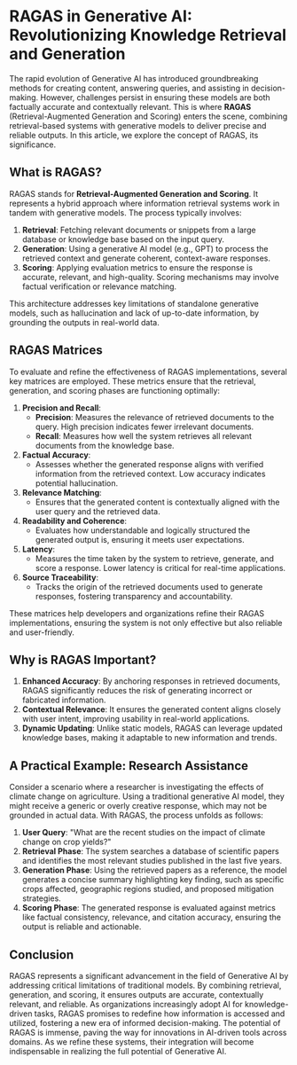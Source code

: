 # RAGAS in Generative AI: Revolutionizing Knowledge Retrieval and Generation

The rapid evolution of Generative AI has introduced groundbreaking methods for creating content, answering queries, and assisting in decision-making. However, challenges persist in ensuring these models are both factually accurate and contextually relevant. This is where **RAGAS** (Retrieval-Augmented Generation and Scoring) enters the scene, combining retrieval-based systems with 
generative models to deliver precise and reliable outputs. In this article, we explore the concept of RAGAS, its significance.

## What is RAGAS?

RAGAS stands for **Retrieval-Augmented Generation and Scoring**. It represents a hybrid approach where information retrieval systems work in tandem with generative models. The process typically involves:

1.	**Retrieval**: Fetching relevant documents or snippets from a large database or knowledge base based on the input query.
2.	**Generation**: Using a generative AI model (e.g., GPT) to process the retrieved context and generate coherent, context-aware responses.
3.	**Scoring**: Applying evaluation metrics to ensure the response is accurate, relevant, and high-quality. Scoring mechanisms may involve factual verification or relevance matching.

This architecture addresses key limitations of standalone generative models, such as hallucination and lack of up-to-date information, by grounding the outputs in real-world data.

## RAGAS Matrices

To evaluate and refine the effectiveness of RAGAS implementations, several key matrices are employed. These metrics ensure that the retrieval, generation, and scoring phases are functioning optimally:

1.	**Precision and Recall**:
    - **Precision**: Measures the relevance of retrieved documents to the query. High precision indicates fewer irrelevant documents.
    - **Recall**: Measures how well the system retrieves all relevant documents from the knowledge base.
2.	**Factual Accuracy**:
    - Assesses whether the generated response aligns with verified information from the retrieved context. Low accuracy indicates potential hallucination.
3.	**Relevance Matching**:
    - Ensures that the generated content is contextually aligned with the user query and the retrieved data.
4.	**Readability and Coherence**:
    - Evaluates how understandable and logically structured the generated output is, ensuring it meets user expectations.
5.	**Latency**:
    - Measures the time taken by the system to retrieve, generate, and score a response. Lower latency is critical for real-time applications.
6.	**Source Traceability**:
    - Tracks the origin of the retrieved documents used to generate responses, fostering transparency and accountability.

These matrices help developers and organizations refine their RAGAS implementations, ensuring the system is not only effective but also reliable and user-friendly.

## Why is RAGAS Important?

1.	**Enhanced Accuracy**: By anchoring responses in retrieved documents, RAGAS significantly reduces the risk of generating incorrect or fabricated information.
2.	**Contextual Relevance**: It ensures the generated content aligns closely with user intent, improving usability in real-world applications.
3.	**Dynamic Updating**: Unlike static models, RAGAS can leverage updated knowledge bases, making it adaptable to new information and trends.

## A Practical Example: Research Assistance

Consider a scenario where a researcher is investigating the effects of climate change on agriculture. Using a traditional generative AI model, they might receive a generic or overly creative response, which may not be grounded in actual data. With RAGAS, the process unfolds as follows:

1.	**User Query**: "What are the recent studies on the impact of climate change on crop yields?"
2.	**Retrieval Phase**: The system searches a database of scientific papers and identifies the most relevant studies published in the last five years.
3.	**Generation Phase**: Using the retrieved papers as a reference, the model generates a concise summary highlighting key finding, such as specific crops affected, geographic regions studied, and proposed mitigation strategies.
4.	**Scoring Phase**: The generated response is evaluated against metrics like factual consistency, relevance, and citation accuracy, ensuring the output is reliable and actionable.

## Conclusion

RAGAS represents a significant advancement in the field of Generative AI by addressing critical limitations of traditional models. By combining retrieval, generation, and scoring, it ensures outputs are accurate, contextually relevant, and reliable. As organizations increasingly adopt AI for knowledge-driven tasks, RAGAS promises to redefine how information is accessed and utilized, fostering a new era of informed decision-making.
The potential of RAGAS is immense, paving the way for innovations in AI-driven tools across domains. As we refine these systems, their integration will become indispensable in realizing the full potential of Generative AI.
